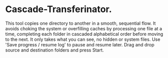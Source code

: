 # Cascade-Transferinator.
This tool copies one directory to another in a smooth, sequential flow.
It avoids choking the system or overfilling caches by processing one file at a time,
completing each folder in cascaded alphabetical order before moving to the next.
It only takes what you can see, no hidden or system files.
Use 'Save progress / resume log' to pause and resume later.
Drag and drop source and destination folders and press Start.
